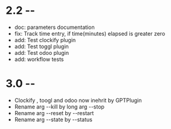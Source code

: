 # 2.2 -- 
* doc: parameters  documentation
* fix: Track time entry,  if time(minutes) elapsed  is greater zero
* add: Test clockify plugin
* add: Test toggl plugin
* add: Test odoo plugin
* add: workflow tests

# 3.0 -- 
* Clockify , toogl and odoo now inehrit by GPTPlugin 
* Rename arg --kill by long arg --stop
* Rename arg --reset by --restart 
* Rename arg --state by --status 
